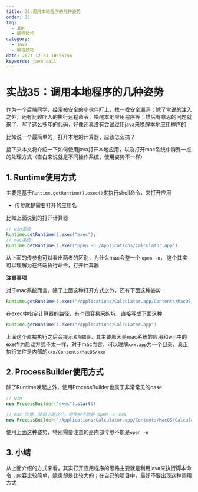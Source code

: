 ```yaml
---
title: 35.调用本地程序的几种姿势
order: 35
tag:
  - JDK
  - 编程技巧
category:
  - Java
  - 编程技巧
date: 2021-12-31 10:55:56
keywords: java call
---
```


# 实战35：调用本地程序的几种姿势

作为一个后端同学，经常被安全的小伙伴盯上，找一找安全漏洞；除了常说的注入之外，还有比较吓人的执行远程命令，唤醒本地应用程序等；然后有意思的问题就来了，写了这么多年的代码，好像还真没有尝试过用java来唤醒本地应用程序的

比如说一个最简单的，打开本地的计算器，应该怎么搞？


接下来本文将介绍一下如何使用java打开本地应用，以及打开mac系统中特殊一点的处理方式（直白来说就是不同操作系统，使用姿势不一样）

<!-- more -->

## 1. Runtime使用方式

主要是基于`Runtime.getRuntime().exec()`来执行shell命令，来打开应用

- 传参就是需要打开的应用名


比如上面说到的打开计算器

```java
// win系统
Runtime.getRuntime().exec("exec");
// mac系统
Runtime.getRuntime().exec("open -n /Applications/Calculator.app")
```

从上面的传参也可以看出两者的区别，为什么mac会整一个 `open -n`， 这个其实可以理解为在终端执行命令，打开计算器


**注意事项**

对于mac系统而言，除了上面这种打开方式之外，还有下面这种姿势

```java
Runtime.getRuntime().exec("/Applications/Calculator.app/Contents/MacOS/Calculator")
```

在exec中指定计算器的路径，有个很容易采的坑，直接写成下面这种

```java
Runtime.getRuntime().exec("/Applications/Calculator.app")
```

上面这个直接执行之后会提示`权限错误`，其主要原因是mac系统的应用和win中的exe作为启动方式不太一样，对于mac而言，可以理解`xxx.app`为一个目录，真正执行文件是内部的`xxx/Contents/MacOS/xxx`


## 2. ProcessBuilder使用方式

除了Runtime唤起之外，使用ProcessBuilder也属于非常常见的case


```java
// win
new ProcessBuilder("exec").start()

// mac 注意，使用下面这个，则传参不能是 open -n xxx
new ProcessBuilder("/Applications/Calculator.app/Contents/MacOS/Calculator").start()
```

使用上面这种姿势，特别需要注意的是内部传参不能是`open -n`

## 3. 小结

从上面介绍的方式来看，其实打开应用程序的思路主要就是利用java来执行脚本命令；内容比较简单，隐患却是比较大的；在自己的项目中，最好不要出现这种调用方式

